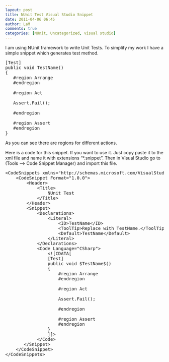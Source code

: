 ```yaml
---
layout: post
title: NUnit Test Visual Studio Snippet
date: 2011-04-06 06:45
author: LaM
comments: true
categories: [NUnit, Uncategorized, visual studio]
---
```

I am using NUnit framework to write Unit Tests. To simplify my work I have a simple snippet which generates test method.
<pre class="lang:default decode:true">[Test]
public void TestName()
{
   #region Arrange
   #endregion 

   #region Act

   Assert.Fail();

   #endregion

   #region Assert
   #endregion
}</pre>
As you can see there are regions for different actions.

Here is a code for this snippet. If you want to use it. Just copy paste it to the xml file and name it with extensions “*.snippet”. Then in Visual Studio go to (Tools –&gt; Code Snippet Manager) and import this file.
<pre class="lang:default decode:true ">&lt;CodeSnippets xmlns="http://schemas.microsoft.com/VisualStudio/2010/CodeSnippet"&gt;
    &lt;CodeSnippet Format="1.0.0"&gt;
        &lt;Header&gt;
            &lt;Title&gt;
                NUnit Test
            &lt;/Title&gt;
        &lt;/Header&gt; 
        &lt;Snippet&gt;
            &lt;Declarations&gt;
                &lt;Literal&gt;
                    &lt;ID&gt;TestName&lt;/ID&gt;
                    &lt;ToolTip&gt;Replace with TestName.&lt;/ToolTip&gt;
                    &lt;Default&gt;TestName&lt;/Default&gt;
                &lt;/Literal&gt;
            &lt;/Declarations&gt;
            &lt;Code Language="CSharp"&gt;
                &lt;![CDATA[
                [Test]
                public void $TestName$()
                {
                    #region Arrange
                    #endregion

                    #region Act

                    Assert.Fail();

                    #endregion

                    #region Assert
                    #endregion
                }
                ]]&gt;
            &lt;/Code&gt;
       &lt;/Snippet&gt;
    &lt;/CodeSnippet&gt;
&lt;/CodeSnippets&gt;</pre>
&nbsp;
